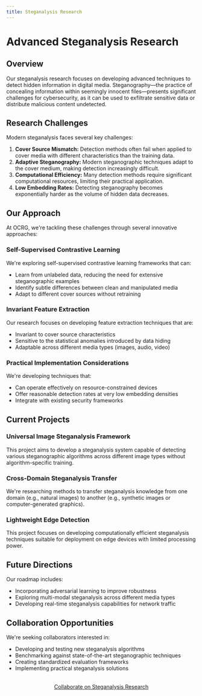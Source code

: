 ```yaml
---
title: Steganalysis Research
---
```


# Advanced Steganalysis Research

## Overview

Our steganalysis research focuses on developing advanced techniques to detect hidden information in digital media. Steganography—the practice of concealing information within seemingly innocent files—presents significant challenges for cybersecurity, as it can be used to exfiltrate sensitive data or distribute malicious content undetected.

## Research Challenges

Modern steganalysis faces several key challenges:

1. **Cover Source Mismatch:** Detection methods often fail when applied to cover media with different characteristics than the training data.
2. **Adaptive Steganography:** Modern steganographic techniques adapt to the cover medium, making detection increasingly difficult.
3. **Computational Efficiency:** Many detection methods require significant computational resources, limiting their practical application.
4. **Low Embedding Rates:** Detecting steganography becomes exponentially harder as the volume of hidden data decreases.

## Our Approach

At OCRG, we're tackling these challenges through several innovative approaches:

### Self-Supervised Contrastive Learning

We're exploring self-supervised contrastive learning frameworks that can:

- Learn from unlabeled data, reducing the need for extensive steganographic examples
- Identify subtle differences between clean and manipulated media
- Adapt to different cover sources without retraining

### Invariant Feature Extraction

Our research focuses on developing feature extraction techniques that are:

- Invariant to cover source characteristics
- Sensitive to the statistical anomalies introduced by data hiding
- Adaptable across different media types (images, audio, video)

### Practical Implementation Considerations

We're developing techniques that:

- Can operate effectively on resource-constrained devices
- Offer reasonable detection rates at very low embedding densities
- Integrate with existing security frameworks

## Current Projects

### Universal Image Steganalysis Framework

This project aims to develop a steganalysis system capable of detecting various steganographic algorithms across different image types without algorithm-specific training.

### Cross-Domain Steganalysis Transfer

We're researching methods to transfer steganalysis knowledge from one domain (e.g., natural images) to another (e.g., synthetic images or computer-generated graphics).

### Lightweight Edge Detection

This project focuses on developing computationally efficient steganalysis techniques suitable for deployment on edge devices with limited processing power.

## Future Directions

Our roadmap includes:

- Incorporating adversarial learning to improve robustness
- Exploring multi-modal steganalysis across different media types
- Developing real-time steganalysis capabilities for network traffic

## Collaboration Opportunities

We're seeking collaborators interested in:

- Developing and testing new steganalysis algorithms
- Benchmarking against state-of-the-art steganographic techniques
- Creating standardized evaluation frameworks
- Implementing practical steganalysis solutions

<div style="text-align: center; margin: 2rem 0;">
  <a href="../../contact" class="btn btn-primary">Collaborate on Steganalysis Research</a>
</div> 